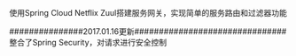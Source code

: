 使用Spring Cloud Netflix Zuul搭建服务网关，实现简单的服务路由和过滤器功能

###############2017.01.16更新###############################
整合了Spring Security，对请求进行安全控制
